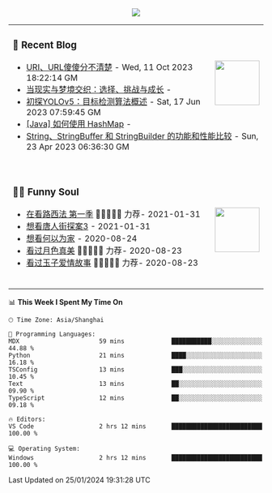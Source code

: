 <div align="center">
  <!-- dynamic typing effect 动态打字效果 -->
  <div>
    <img src="https://readme-typing-svg.demolab.com?font=Fira+Code&pause=10000&color=F76194&random=false&width=500&lines=You+make+your+own+opportunities.;Every+single+day+counts&center=true" />
  </div>
</div>

<table>
<tr>
<td>

### 📃 Recent Blog
        
<img align="right" width="88" src="https://cdn.jsdelivr.net/gh/LJJbyZJU/LJJbyZJU/assets/images/astronaut.png" />
      
<!-- START_SECTION:blog -->
* <a href='https://hsinyau.cc/posts/posts/uri-and-url' target='_blank'>URI、URL傻傻分不清楚</a> - Wed, 11 Oct 2023 18:22:14 GM
* <a href='https://hsinyau.cc/posts/posts/reality-and-dreams-intertwine' target='_blank'>当现实与梦境交织：选择、挑战与成长</a> - 
* <a href='https://hsinyau.cc/posts/posts/explore-yolov5' target='_blank'>初探YOLOv5：目标检测算法概述</a> - Sat, 17 Jun 2023 07:59:45 GM
* <a href='https://hsinyau.cc/posts/posts/java-hashmap-uses' target='_blank'>[Java] 如何使用 HashMap</a> - 
* <a href='https://hsinyau.cc/posts/posts/java-string-string_buffer-string_builder' target='_blank'>String、StringBuffer 和 StringBuilder 的功能和性能比较</a> - Sun, 23 Apr 2023 06:36:30 GM
<!-- END_SECTION:blog -->
      
<!-- for beauty 留个空行好看点 -->
<div>&nbsp;</div>

</td>
</tr>
<tr>
<td>
      
### 🤾‍♂️ Funny Soul
      
<img align="right" width="88" src="https://cdn.jsdelivr.net/gh/sun0225SUN/sun0225SUN/assets/images/artist.png" />
      
<!-- START_SECTION:douban -->
* <a href='http://movie.douban.com/subject/26385614/' target='_blank'>在看路西法 第一季</a> 🌟🌟🌟🌟🌟 力荐- 2021-01-31
* <a href='http://movie.douban.com/subject/27619748/' target='_blank'>想看唐人街探案3</a> - 2021-01-31
* <a href='http://movie.douban.com/subject/30170448/' target='_blank'>想看何以为家</a> - 2020-08-24
* <a href='http://movie.douban.com/subject/26963810/' target='_blank'>看过月色真美</a> 🌟🌟🌟🌟🌟 力荐- 2020-08-23
* <a href='http://movie.douban.com/subject/25796222/' target='_blank'>看过玉子爱情故事</a> 🌟🌟🌟🌟🌟 力荐- 2020-08-23
<!-- END_SECTION:douban -->
      
<!-- for beauty 留个空行好看点 -->
<div>&nbsp;</div>
      
</td>
</tr>
</table>

<!--START_SECTION:waka-->
📊 **This Week I Spent My Time On** 

```text
🕑︎ Time Zone: Asia/Shanghai

💬 Programming Languages: 
MDX                      59 mins             ███████████░░░░░░░░░░░░░░   44.88 % 
Python                   21 mins             ████░░░░░░░░░░░░░░░░░░░░░   16.18 % 
TSConfig                 13 mins             ███░░░░░░░░░░░░░░░░░░░░░░   10.45 % 
Text                     13 mins             ██░░░░░░░░░░░░░░░░░░░░░░░   09.90 % 
TypeScript               12 mins             ██░░░░░░░░░░░░░░░░░░░░░░░   09.18 % 

🔥 Editors: 
VS Code                  2 hrs 12 mins       █████████████████████████   100.00 % 

💻 Operating System: 
Windows                  2 hrs 12 mins       █████████████████████████   100.00 % 
```


 Last Updated on 25/01/2024 19:31:28 UTC
<!--END_SECTION:waka-->
